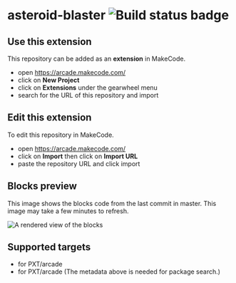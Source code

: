 # asteroid-blaster ![Build status badge](https://github.com/rmanlandro/asteroid-blaster/workflows/MakeCode/badge.svg)



## Use this extension

This repository can be added as an **extension** in MakeCode.

* open https://arcade.makecode.com/
* click on **New Project**
* click on **Extensions** under the gearwheel menu
* search for the URL of this repository and import

## Edit this extension

To edit this repository in MakeCode.

* open https://arcade.makecode.com/
* click on **Import** then click on **Import URL**
* paste the repository URL and click import

## Blocks preview

This image shows the blocks code from the last commit in master.
This image may take a few minutes to refresh.

![A rendered view of the blocks](https://github.com/rmanlandro/asteroid-blaster/raw/master/.makecode/blocks.png)

## Supported targets

* for PXT/arcade
* for PXT/arcade
(The metadata above is needed for package search.)

